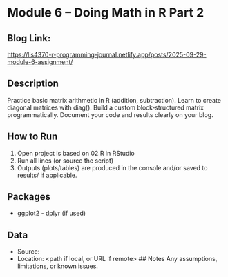 # Module 6 – Doing Math in R Part 2

## Blog Link:
https://lis4370-r-programming-journal.netlify.app/posts/2025-09-29-module-6-assignment/

## Description
Practice basic matrix arithmetic in R (addition, subtraction).
Learn to create diagonal matrices with diag().
Build a custom block‐structured matrix programmatically.
Document your code and results clearly on your blog.

## How to Run
1) Open project is based on 02.R in RStudio
2) Run all lines (or source the script)
3) Outputs (plots/tables) are produced in the console and/or saved to results/ if applicable.
   
## Packages
- ggplot2 - dplyr (if used)

## Data 
- Source: <link or brief description>
- Location: <path if local, or URL if remote> ## Notes Any assumptions, limitations, or known issues. 
